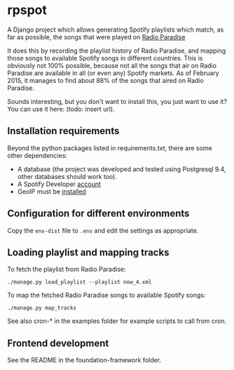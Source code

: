 # rpspot

A Django project which allows generating Spotify playlists which match, as far as possible,
the songs that were played on [Radio Paradise](http://www.radioparadise.com/)

It does this by recording the playlist history of Radio Paradise, and mapping those songs
to available Spotify songs in different countries.  This is obviously not 100% possible,
because not all the songs that air on Radio Paradise are available in all (or even any)
Spotify markets.  As of February 2015, it manages to find about 88% of the songs that
aired on Radio Paradise.

Sounds interesting, but you don't want to install this, you just want to use it?
You can use it here: (todo: insert url).

## Installation requirements
Beyond the python packages listed in requirements.txt, there are some other dependencies:

* A database (the project was developed and tested using Postgresql 9.4, other databases should work too).
* A Spotify Developer [account](https://devaccount.spotify.com/my-account/)
* GeoIP must be [installed](https://docs.djangoproject.com/en/1.8/ref/contrib/gis/geoip/)

## Configuration for different environments
Copy the ``env-dist`` file to ``.env`` and edit the settings as appropriate.

## Loading playlist and mapping tracks
To fetch the playlist from Radio Paradise:
```
./manage.py load_playlist --playlist now_4.xml
```

To map the fetched Radio Paradise songs to available Spotify songs:
```
./manage.py map_tracks
```

See also cron-* in the examples folder for example scripts to call from cron.

## Frontend development
See the README in the foundation-framework folder.
